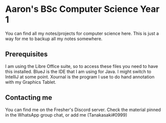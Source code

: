 # Aaron's BSc Computer Science Year 1 
You can find all my notes/projects for computer science here. This is just a way for me to backup all my notes somewhere.

## Prerequisites
I am using the Libre Office suite, so to access these files you need to have this installed.
BlueJ is the IDE that I am using for Java. I might switch to IntelliJ at some point.
Xournal is the program I use to do hand annotation with my Graphics Tablet.

## Contacting me
You can find me on the Fresher's Discord server. Check the material pinned in the WhatsApp group chat, or add me (Tanakasaki#0999)


